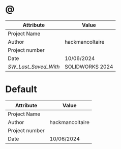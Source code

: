 # @
| Attribute | Value |
| ---  | ---     |
| Project Name |  |
| Author | hackmancoltaire |
| Project number |  |
| Date | 10/06/2024 |
| _SW_Last_Saved_With_ | SOLIDWORKS 2024 |
# Default
| Attribute | Value |
| ---  | ---     |
| Project Name |  |
| Author | hackmancoltaire |
| Project number |  |
| Date | 10/06/2024 |
